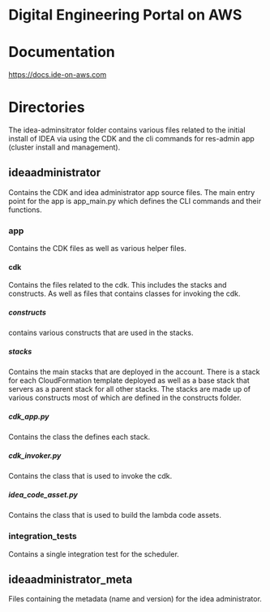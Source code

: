# Digital Engineering Portal on AWS

# Documentation

https://docs.ide-on-aws.com

# Directories

The idea-adminsitrator folder contains various files related to the initial install of IDEA via using the CDK and the cli commands for res-admin app (cluster install and management).

## ideaadministrator

Contains the CDK and idea administrator app source files. The main entry point for the app is app_main.py which defines the CLI commands and their functions.

### app

Contains the CDK files as well as various helper files.

#### cdk

Contains the files related to the cdk. This includes the stacks and constructs. As well as files that contains classes for invoking the cdk.

##### constructs

contains various constructs that are used in the stacks.

##### stacks

Contains the main stacks that are deployed in the account. There is a stack for each CloudFormation template deployed as well as a base stack that servers as a parent stack for all other stacks. The stacks are made up of various constructs most of which are defined in the constructs folder.

##### cdk_app.py

Contains the class the defines each stack.

##### cdk_invoker.py

Contains the class that is used to invoke the cdk.

##### idea_code_asset.py

Contains the class that is used to build the lambda code assets.

### integration_tests

Contains a single integration test for the scheduler.

## ideaadministrator_meta

Files containing the metadata (name and version) for the idea administrator.
